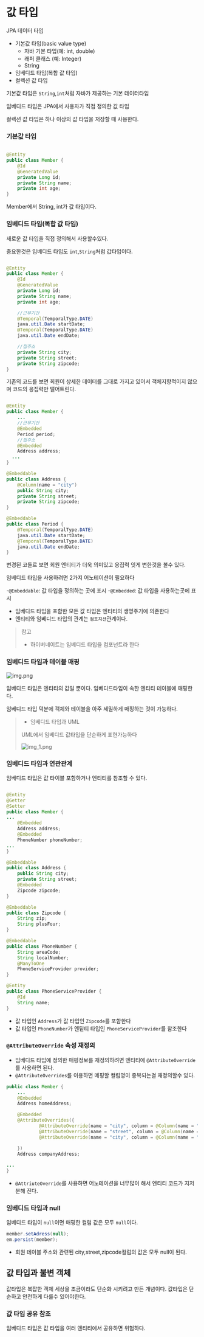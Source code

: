 # 값 타입

JPA 데이터 타입

- 기본값 타입(basic value type)
    - 자바 기본 타입(예: int, double)
    - 래퍼 클래스 (예: Integer)
    - String
- 임베디드 타입(복합 값 타입)
- 컬렉션 값 타입

기본값 타입은 `String`,`int`처럼 자바가 제공하는 기본 데이터타입

임베디드 타입은 JPA에서 사용자가 직접 정의한 값 타입

컬렉션 값 타입은 하나 이상의 값 타입을 저장할 때 사용한다.

### 기본값 타입

```java

@Entity
public class Member {
    @Id
    @GeneratedValue
    private Long id;
    private String name;
    private int age;
}
```

Member에서 String, int가 값 타입이다.

### 임베디드 타입(복합 값 타입)

새로운 값 타입을 직접 정의해서 사용할수있다.

중요한것은 임베디드 타입도 `int`,`String`처럼 값타입이다.

```java

@Entity
public class Member {
    @Id
    @GeneratedValue
    private Long id;
    private String name;
    private int age;

    //근무기간
    @Temporal(TemporalType.DATE)
    java.util.Date startDate;
    @Temporal(TemporalType.DATE)
    java.util.Date endDate;

    //집주소
    private String city;
    private String street;
    private String zipcode;
}
```

기존의 코드를 보면 회원이 상세한 데이터를 그대로 가지고 있어서 객체지향적이지 않으며 코드의 응집력만 떨어트린다.

```java

@Entity
public class Member {
    ...
    //근무기간
    @Embedded
    Period period;
    //집주소
    @Embedded
    Address address;
  ...
}

@Embeddable
public class Address {
    @Column(name = "city")
    public String city;
    private String street;
    private String zipcode;
}

@Embeddable
public class Period {
    @Temporal(TemporalType.DATE)
    java.util.Date startDate;
    @Temporal(TemporalType.DATE)
    java.util.Date endDate;
}
```

변경된 코들르 보면 회원 엔티티가 더욱 의미있고 응집력 잇게 변한것을 볼수 있다.

임베디드 타입을 사용하려면 2가지 어노테이션이 필요하다

-`@Embeddable`: 값 타입을 정의하는 곳에 표시 -`@Embedded`: 값 타입을 사용하는곳에 표시

- 임베디드 타입을 포함한 모든 값 타입은 엔티티의 생명주기에 의존한다
- 엔티티와 임베디드 타입의 관계는 `컴포지션`관계이다.

> 참고
> - 하이버네이트는 임베디드 타입을 컴포넌트라 한다

### 임베디드 타입과 테이블 매핑

![img.png](img.png)

임베디드 타입은 엔티티의 값일 뿐이다. 임베디드타입이 속한 엔티티 테이블에 매핑한다.

임베디드 타입 덕분에 객체와 테이블을 아주 세밀하게 매핑하는 것이 가능하다.

> - 임베디드 타입과 UML
>
> UML에서 임베디드 값타입을 단순하게 표현가능하다
>
> ![img_1.png](img_1.png)

### 임베디드 타입과 연관관계

임베디드 타입은 값 타이블 포함하거나 엔티티를 참조할 수 있다.

```java

@Entity
@Getter
@Setter
public class Member {
...
    @Embedded
    Address address;
    @Embedded
    PhoneNumber phoneNumber;
...
}

@Embeddable
public class Address {
    public String city;
    private String street;
    @Embedded
    Zipcode zipcode;
}

@Embeddable
public class Zipcode {
    String zip;
    String plusFour;
}

@Embeddable
public class PhoneNumber {
    String areaCode;
    String localNumber;
    @ManyToOne
    PhoneServiceProvider provider;
}

@Entity
public class PhoneServiceProvider {
    @Id
    String name;
}
```

- 값 타입인 `Address`가 값 타입인 `Zipcode`를 포함한다
- 값 타입인 `PhoneNumber`가 엔팉티 타입인 `PhoneServiceProvider`를 참조한다

### `@AttributeOverride` 속성 재정의

- 임베디드 타입에 정의한 매핑정보를 재정의하려면 엔티티에 `@AttributeOverride`를 사용하면 된다.
- `@AttributeOverrides`를 이용하면 메핑할 컬럼명이 중복되는걸 재정의할수 있다.

```java
public class Member {
    ...
    @Embedded
    Address homeAddress;

    @Embedded
    @AttributeOverrides({
            @AttributeOverride(name = "city", column = @Column(name = "COMPANY_CITY")),
            @AttributeOverride(name = "street", column = @Column(name = "COMPANY_STREET")),
            @AttributeOverride(name = "city", column = @Column(name = "COMPANY_ZIPCODE"))

    })
    Address companyAddress;
    
...
}
```

- `@AttriuteOverride`를 사용하면 어노테이션을 너무많이 해서 엔티티 코드가 지저분해 진다.

### 임베디드 타입과 null
임베디드 타입이 `null`이면 매핑한 컬럼 값은 모두 `null`이다.
```java
member.setAdress(null);
em.persist(member);
```
- 회원 테이블 주소와 관련된 city,street,zipcode컬럼의 값은 모두 null이 된다. 

## 값 타입과 불변 객체
값타입은 복잡한 객체 세상을 조금이라도 단순화 시키려고 만든 개념이다. 값타입은 단순하고 안전하게 다룰수 있어야한다.

### 값 타입 공유 참조
임베디드 타입은 값 타입을 여러 엔티티에서 공유하면 위험하다.